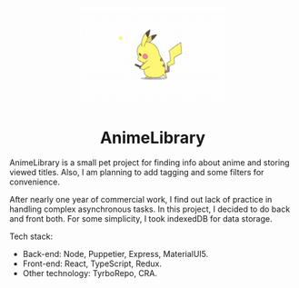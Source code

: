 <div align="center">
  <br>
  <img src="client/src/assets/pikachu_preloader.gif" width="256" alt="">
  <h1>AnimeLibrary</h1>
</div>

AnimeLibrary is a small pet project for finding info about anime and storing viewed titles.
Also, I am planning to add tagging and some filters for convenience.

After nearly one year of commercial work, I find out lack of practice in handling complex asynchronous tasks. 
In this project, I decided to do back and front both. 
For some simplicity, I took indexedDB for data storage.


  Tech stack:

- Back-end: Node, Puppetier, Express, MaterialUI5.
- Front-end: React, TypeScript, Redux.
- Other technology: TyrboRepo, CRA.


